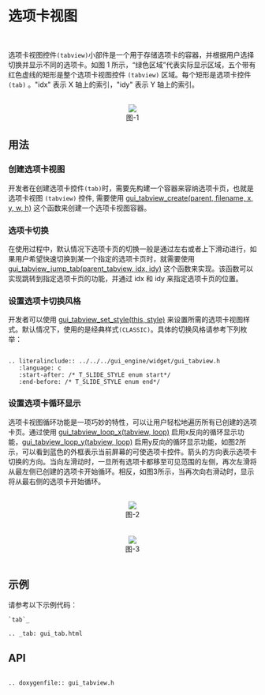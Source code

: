 # 选项卡视图
<br>

选项卡视图控件`(tabview)`小部件是一个用于存储选项卡的容器，并根据用户选择切换并显示不同的选项卡。如图 1 所示，“绿色区域”代表实际显示区域，五个带有红色虚线的矩形是整个选项卡视图控件 `(tabview)` 区域。每个矩形是选项卡控件 `(tab)` 。"idx" 表示 X 轴上的索引，"idy" 表示 Y 轴上的索引。

<br>
<center><img src="https://foruda.gitee.com/images/1700117108278339023/652a6a38_10641540.png" /></center>
<center>图-1</center>

## 用法

### 创建选项卡视图

开发者在创建选项卡控件`(tab)`时，需要先构建一个容器来容纳选项卡页，也就是选项卡视图 `(tabview)` 控件, 需要使用 [gui_tabview_create(parent, filename, x, y, w, h)](#gui_tabview_create) 这个函数来创建一个选项卡视图容器。

### 选项卡切换

在使用过程中，默认情况下选项卡页的切换一般是通过左右或者上下滑动进行，如果用户希望快速切换到某一个指定的选项卡页时，就需要使用 [gui_tabview_jump_tab(parent_tabview, idx, idy)](#gui_tabview_create ) 这个函数来实现。该函数可以实现跳转到指定选项卡页的功能，并通过 idx 和 idy 来指定选项卡页的位置。

### 设置选项卡切换风格

开发者可以使用 [gui_tabview_set_style(this, style)](#gui_tabview_create) 来设置所需的选项卡视图样式。默认情况下，使用的是经典样式`(CLASSIC)`。具体的切换风格请参考下列枚举：

```eval_rst

.. literalinclude:: ../../../gui_engine/widget/gui_tabview.h
   :language: c
   :start-after: /* T_SLIDE_STYLE enum start*/
   :end-before: /* T_SLIDE_STYLE enum end*/

```

### 设置选项卡循环显示

选项卡视图循环功能是一项巧妙的特性，可以让用户轻松地遍历所有已创建的选项卡页。通过使用 [gui_tabview_loop_x(tabview, loop)](#gui_tabview_create) 启用x反向的循环显示功能，[gui_tabview_loop_y(tabview, loop)](#gui_tabview_create) 启用y反向的循环显示功能，如图2所示，可以看到蓝色的外框表示当前屏幕的可使选项卡控件。箭头的方向表示选项卡切换的方向。当向左滑动时，一旦所有选项卡都移至可见范围的左侧，再次左滑将从最左侧已创建的选项卡开始循环。相反，如图3所示，当再次向右滑动时，显示将从最右侧的选项卡开始循环。

<br>
<center><img src="https://foruda.gitee.com/images/1707118586546869079/2d4816ec_10641540.png" /></center>
<center>图-2</center>
<br>

<br>
<center><img src="https://foruda.gitee.com/images/1707118609354334424/c6a664b2_10641540.png" /></center>
<center>图-3</center>
<br>

## 示例

请参考以下示例代码：

```eval_rst
`tab`_

.. _tab: gui_tab.html

```

<span id="gui_tabview_create">

## API

</span>

```eval_rst

.. doxygenfile:: gui_tabview.h

```
